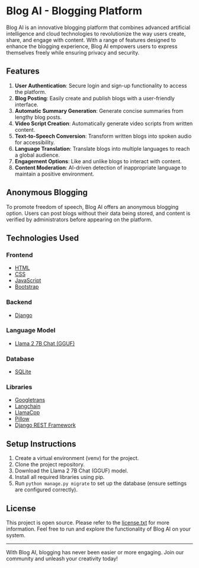 # Blog AI - Blogging Platform

Blog AI is an innovative blogging platform that combines advanced artificial intelligence and cloud technologies to revolutionize the way users create, share, and engage with content. With a range of features designed to enhance the blogging experience, Blog AI empowers users to express themselves freely while ensuring privacy and security.

## Features

1. **User Authentication**: Secure login and sign-up functionality to access the platform.
2. **Blog Posting**: Easily create and publish blogs with a user-friendly interface.
3. **Automatic Summary Generation**: Generate concise summaries from lengthy blog posts.
4. **Video Script Creation**: Automatically generate video scripts from written content.
5. **Text-to-Speech Conversion**: Transform written blogs into spoken audio for accessibility.
6. **Language Translation**: Translate blogs into multiple languages to reach a global audience.
7. **Engagement Options**: Like and unlike blogs to interact with content.
8. **Content Moderation**: AI-driven detection of inappropriate language to maintain a positive environment.

## Anonymous Blogging

To promote freedom of speech, Blog AI offers an anonymous blogging option. Users can post blogs without their data being stored, and content is verified by administrators before appearing on the platform.

## Technologies Used

### Frontend
- [HTML](https://developer.mozilla.org/en-US/docs/Web/HTML)
- [CSS](https://developer.mozilla.org/en-US/docs/Web/CSS)
- [JavaScript](https://developer.mozilla.org/en-US/docs/Web/JavaScript)
- [Bootstrap](https://getbootstrap.com/docs/5.0/getting-started/introduction/)

### Backend
- [Django](https://docs.djangoproject.com/en/5.0/)

### Language Model
- [Llama 2 7B Chat (GGUF)](https://huggingface.co/TheBloke/Llama-2-7B-Chat-GGUF)

### Database
- [SQLite](https://docs.djangoproject.com/en/5.0/intro/tutorial02/)

### Libraries
- [Googletrans](https://pypi.org/project/googletrans/)
- [Langchain](https://python.langchain.com/docs/get_started/introduction/)
- [LlamaCpp](https://python.langchain.com/docs/integrations/llms/llamacpp/)
- [Pillow](https://pillow.readthedocs.io/en/stable/)
- [Django REST Framework](https://www.django-rest-framework.org/)

## Setup Instructions

1. Create a virtual environment (venv) for the project.
2. Clone the project repository.
3. Download the Llama 2 7B Chat (GGUF) model.
4. Install all required libraries using pip.
5. Run `python manage.py migrate` to set up the database (ensure settings are configured correctly).

## License

This project is open source. Please refer to the [license.txt](license.txt) for more information. Feel free to run and explore the functionality of Blog AI on your system.

---

With Blog AI, blogging has never been easier or more engaging. Join our community and unleash your creativity today!
